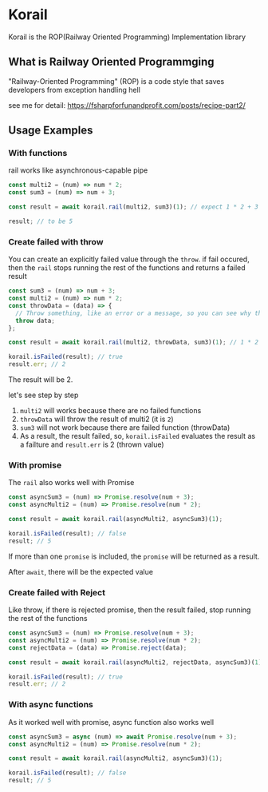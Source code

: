 # Korail

Korail is the ROP(Railway Oriented Programming) Implementation library

## What is Railway Oriented Programmging

"Railway-Oriented Programming" (ROP) is a code style that saves developers from exception handling hell

see me for detail: https://fsharpforfunandprofit.com/posts/recipe-part2/

## Usage Examples

### With functions

rail works like asynchronous-capable pipe

```js
const multi2 = (num) => num * 2;
const sum3 = (num) => num + 3;

const result = await korail.rail(multi2, sum3)(1); // expect 1 * 2 + 3

result; // to be 5
```

### Create failed with throw

You can create an explicitly failed value through the `throw`. if fail occured, then the `rail` stops running the rest of the functions and returns a failed result

```js
const sum3 = (num) => num + 3;
const multi2 = (num) => num * 2;
const throwData = (data) => {
  // Throw something, like an error or a message, so you can see why the rail was failed
  throw data;
};

const result = await korail.rail(multi2, throwData, sum3)(1); // 1 * 2 ...x

korail.isFailed(result); // true
result.err; // 2
```

The result will be 2.

let's see step by step

1. `multi2` will works because there are no failed functions
2. `throwData` will throw the result of multi2 (it is `2`)
3. `sum3` will not work because there are failed function (throwData)
4. As a result, the result failed, so, `korail.isFailed` evaluates the result as a failture and `result.err` is 2 (thrown value)

### With promise

The `rail` also works well with Promise

```js
const asyncSum3 = (num) => Promise.resolve(num + 3);
const asyncMulti2 = (num) => Promise.resolve(num * 2);

const result = await korail.rail(asyncMulti2, asyncSum3)(1);

korail.isFailed(result); // false
result; // 5
```

If more than one `promise` is included, the `promise` will be returned as a result.

After `await`, there will be the expected value

### Create failed with Reject

Like throw, if there is rejected promise, then the result failed, stop running the rest of the functions

```js
const asyncSum3 = (num) => Promise.resolve(num + 3);
const asyncMulti2 = (num) => Promise.resolve(num * 2);
const rejectData = (data) => Promise.reject(data);

const result = await korail.rail(asyncMulti2, rejectData, asyncSum3)(1); // 1 * 2 ... x

korail.isFailed(result); // true
result.err; // 2
```

### With async functions

As it worked well with promise, async function also works well

```js
const asyncSum3 = async (num) => await Promise.resolve(num + 3);
const asyncMulti2 = (num) => Promise.resolve(num * 2);

const result = await korail.rail(asyncMulti2, asyncSum3)(1);

korail.isFailed(result); // false
result; // 5
```
